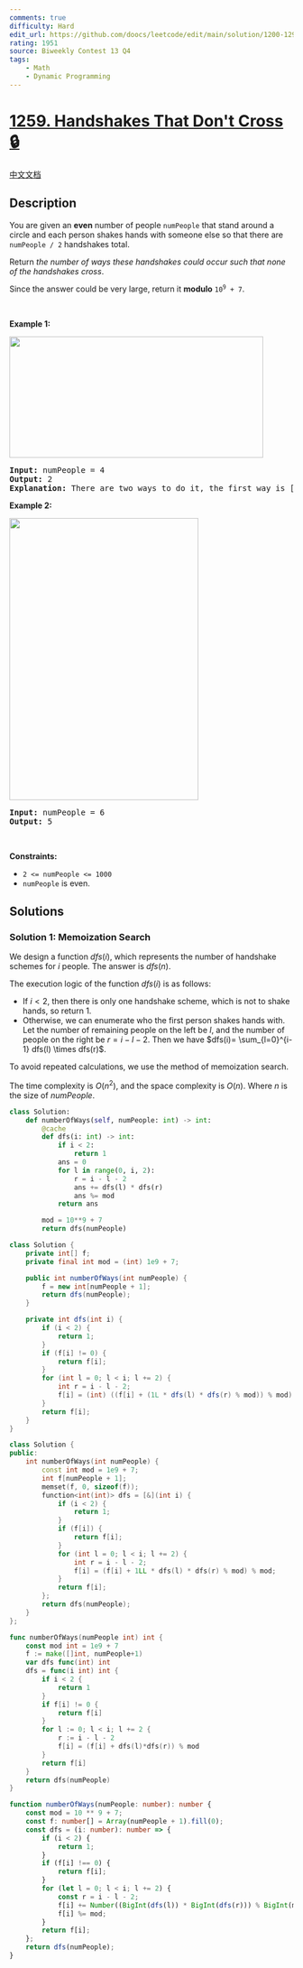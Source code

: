```yaml
---
comments: true
difficulty: Hard
edit_url: https://github.com/doocs/leetcode/edit/main/solution/1200-1299/1259.Handshakes%20That%20Don%27t%20Cross/README_EN.md
rating: 1951
source: Biweekly Contest 13 Q4
tags:
    - Math
    - Dynamic Programming
---
```


# [1259. Handshakes That Don't Cross 🔒](https://leetcode.com/problems/handshakes-that-dont-cross)

[中文文档](/solution/1200-1299/1259.Handshakes%20That%20Don%27t%20Cross/README.md)

## Description

<p>You are given an <strong>even</strong> number of people <code>numPeople</code> that stand around a circle and each person shakes hands with someone else so that there are <code>numPeople / 2</code> handshakes total.</p>

<p>Return <em>the number of ways these handshakes could occur such that none of the handshakes cross</em>.</p>

<p>Since the answer could be very large, return it <strong>modulo</strong> <code>10<sup>9</sup> + 7</code>.</p>

<p>&nbsp;</p>
<p><strong class="example">Example 1:</strong></p>
<img alt="" src="https://fastly.jsdelivr.net/gh/doocs/leetcode@main/solution/1200-1299/1259.Handshakes%20That%20Don%27t%20Cross/images/5125_example_2.png" style="width: 450px; height: 215px;" />
<pre>
<strong>Input:</strong> numPeople = 4
<strong>Output:</strong> 2
<strong>Explanation:</strong> There are two ways to do it, the first way is [(1,2),(3,4)] and the second one is [(2,3),(4,1)].
</pre>

<p><strong class="example">Example 2:</strong></p>
<img alt="" src="https://fastly.jsdelivr.net/gh/doocs/leetcode@main/solution/1200-1299/1259.Handshakes%20That%20Don%27t%20Cross/images/5125_example_3.png" style="width: 335px; height: 500px;" />
<pre>
<strong>Input:</strong> numPeople = 6
<strong>Output:</strong> 5
</pre>

<p>&nbsp;</p>
<p><strong>Constraints:</strong></p>

<ul>
	<li><code>2 &lt;= numPeople &lt;= 1000</code></li>
	<li><code>numPeople</code> is even.</li>
</ul>

## Solutions

### Solution 1: Memoization Search

We design a function $dfs(i)$, which represents the number of handshake schemes for $i$ people. The answer is $dfs(n)$.

The execution logic of the function $dfs(i)$ is as follows:

-   If $i \lt 2$, then there is only one handshake scheme, which is not to shake hands, so return $1$.
-   Otherwise, we can enumerate who the first person shakes hands with. Let the number of remaining people on the left be $l$, and the number of people on the right be $r=i-l-2$. Then we have $dfs(i)= \sum_{l=0}^{i-1} dfs(l) \times dfs(r)$.

To avoid repeated calculations, we use the method of memoization search.

The time complexity is $O(n^2)$, and the space complexity is $O(n)$. Where $n$ is the size of $numPeople$.

<!-- tabs:start -->

```python
class Solution:
    def numberOfWays(self, numPeople: int) -> int:
        @cache
        def dfs(i: int) -> int:
            if i < 2:
                return 1
            ans = 0
            for l in range(0, i, 2):
                r = i - l - 2
                ans += dfs(l) * dfs(r)
                ans %= mod
            return ans

        mod = 10**9 + 7
        return dfs(numPeople)
```

```java
class Solution {
    private int[] f;
    private final int mod = (int) 1e9 + 7;

    public int numberOfWays(int numPeople) {
        f = new int[numPeople + 1];
        return dfs(numPeople);
    }

    private int dfs(int i) {
        if (i < 2) {
            return 1;
        }
        if (f[i] != 0) {
            return f[i];
        }
        for (int l = 0; l < i; l += 2) {
            int r = i - l - 2;
            f[i] = (int) ((f[i] + (1L * dfs(l) * dfs(r) % mod)) % mod);
        }
        return f[i];
    }
}
```

```cpp
class Solution {
public:
    int numberOfWays(int numPeople) {
        const int mod = 1e9 + 7;
        int f[numPeople + 1];
        memset(f, 0, sizeof(f));
        function<int(int)> dfs = [&](int i) {
            if (i < 2) {
                return 1;
            }
            if (f[i]) {
                return f[i];
            }
            for (int l = 0; l < i; l += 2) {
                int r = i - l - 2;
                f[i] = (f[i] + 1LL * dfs(l) * dfs(r) % mod) % mod;
            }
            return f[i];
        };
        return dfs(numPeople);
    }
};
```

```go
func numberOfWays(numPeople int) int {
	const mod int = 1e9 + 7
	f := make([]int, numPeople+1)
	var dfs func(int) int
	dfs = func(i int) int {
		if i < 2 {
			return 1
		}
		if f[i] != 0 {
			return f[i]
		}
		for l := 0; l < i; l += 2 {
			r := i - l - 2
			f[i] = (f[i] + dfs(l)*dfs(r)) % mod
		}
		return f[i]
	}
	return dfs(numPeople)
}
```

```ts
function numberOfWays(numPeople: number): number {
    const mod = 10 ** 9 + 7;
    const f: number[] = Array(numPeople + 1).fill(0);
    const dfs = (i: number): number => {
        if (i < 2) {
            return 1;
        }
        if (f[i] !== 0) {
            return f[i];
        }
        for (let l = 0; l < i; l += 2) {
            const r = i - l - 2;
            f[i] += Number((BigInt(dfs(l)) * BigInt(dfs(r))) % BigInt(mod));
            f[i] %= mod;
        }
        return f[i];
    };
    return dfs(numPeople);
}
```

<!-- tabs:end -->

<!-- end -->

